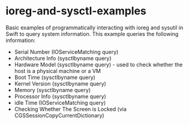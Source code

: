 # ioreg-and-sysctl-examples
Basic examples of programmatically interacting with ioreg and sysutil in Swift to query system information. This example queries the following information:

- Serial Number (IOServiceMatching query)
- Architecture Info (sysctlbyname query)
- Hardware Model (sysctlbyname query) - used to check whether the host is a physical machine or a VM
- Boot Time (sysctlbyname query)
- Kernel Version (sysctlbyname query)
- Memory (sysctlbyname query)
- Processor Info (sysctlbyname query)
- idle Time (IOServiceMatching query)
- Checking Whether The Screen is Locked (via CGSSessionCopyCurrentDictionary)

